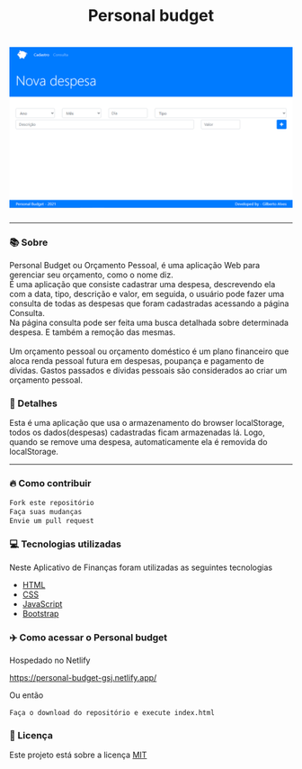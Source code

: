 <h1 align="center">Personal budget</h1>
<h1 align="center"><img src="./img/Personal-budget-home.PNG"></h1>
<hr>

### 📚 Sobre

Personal Budget ou Orçamento Pessoal, é uma aplicação Web para gerenciar seu orçamento, como o nome diz.<br>
É uma aplicação que consiste cadastrar uma despesa, descrevendo ela com a data, tipo, descrição e valor, em seguida, o usuário pode fazer uma consulta de todas as despesas que foram cadastradas acessando a página Consulta.<br>
Na página consulta pode ser feita uma busca detalhada sobre determinada despesa. E também a remoção das mesmas.<br><br>
Um orçamento pessoal ou orçamento doméstico é um plano financeiro que aloca renda pessoal futura em despesas, poupança e pagamento de dívidas. Gastos passados ​​e dívidas pessoais são considerados ao criar um orçamento pessoal.

### 🎨 Detalhes

Esta é uma aplicação que usa o armazenamento do browser localStorage, todos os dados(despesas) cadastradas ficam armazenadas lá. Logo, quando se remove uma despesa, automaticamente ela é removida do localStorage.

<hr>

### 🔥 Como contribuir

```
Fork este repositório
Faça suas mudanças
Envie um pull request
```

### 💻 Tecnologias utilizadas

Neste Aplicativo de Finanças foram utilizadas as seguintes tecnologias

- [HTML](https://www.w3schools.com/html/)
- [CSS](https://www.w3schools.com/css/)
- [JavaScript](https://www.w3schools.com/js/)
- [Bootstrap](https://getbootstrap.com/)

### ✈️ Como acessar o Personal budget

Hospedado no Netlify

https://personal-budget-gsj.netlify.app/

Ou então 

```
Faça o download do repositório e execute index.html
```


### 📃 Licença

Este projeto está sobre a licença <a href="https://github.com/GilbertoASJ/Personal-budget/blob/main/LICENSE">MIT</a>
